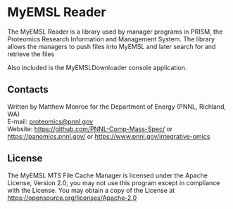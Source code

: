 # MyEMSL Reader

The MyEMSL Reader is a library used by manager programs in PRISM, the Proteomics Research Information and Management System.
The library allows the managers to push files into MyEMSL and later search for and retrieve the files

Also included is the MyEMSLDownloader console application.

## Contacts

Written by Matthew Monroe for the Department of Energy (PNNL, Richland, WA) \
E-mail: proteomics@pnnl.gov \
Website: https://github.com/PNNL-Comp-Mass-Spec/ or https://panomics.pnnl.gov/ or https://www.pnnl.gov/integrative-omics

## License

The MyEMSL MTS File Cache Manager is licensed under the Apache License, Version 2.0; 
you may not use this program except in compliance with the License.  You may obtain 
a copy of the License at https://opensource.org/licenses/Apache-2.0
